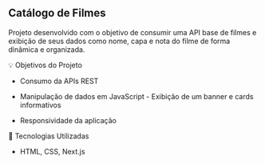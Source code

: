 ## Catálogo de Filmes
Projeto desenvolvido com o objetivo de consumir uma API base de filmes e exibição de seus dados como nome, capa e nota do filme de forma dinâmica e organizada.

💡 Objetivos do Projeto
- Consumo da APIs REST

- Manipulação de dados em JavaScript - Exibição de um banner e cards informativos

- Responsividade da aplicação

🚀 Tecnologias Utilizadas
- HTML, CSS, Next.js



